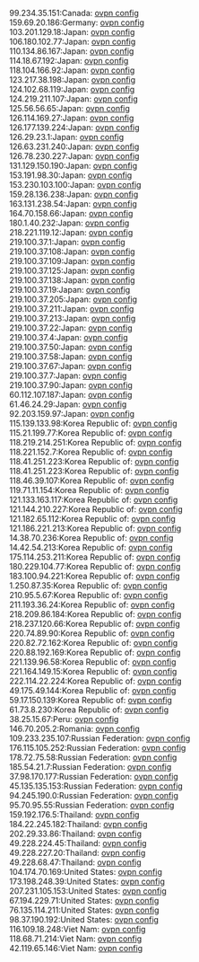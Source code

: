 99.234.35.151:Canada: [ovpn config](vpn/99_234_35_151.ovpn)  
159.69.20.186:Germany: [ovpn config](vpn/159_69_20_186.ovpn)  
103.201.129.18:Japan: [ovpn config](vpn/103_201_129_18.ovpn)  
106.180.102.77:Japan: [ovpn config](vpn/106_180_102_77.ovpn)  
110.134.86.167:Japan: [ovpn config](vpn/110_134_86_167.ovpn)  
114.18.67.192:Japan: [ovpn config](vpn/114_18_67_192.ovpn)  
118.104.166.92:Japan: [ovpn config](vpn/118_104_166_92.ovpn)  
123.217.38.198:Japan: [ovpn config](vpn/123_217_38_198.ovpn)  
124.102.68.119:Japan: [ovpn config](vpn/124_102_68_119.ovpn)  
124.219.211.107:Japan: [ovpn config](vpn/124_219_211_107.ovpn)  
125.56.56.65:Japan: [ovpn config](vpn/125_56_56_65.ovpn)  
126.114.169.27:Japan: [ovpn config](vpn/126_114_169_27.ovpn)  
126.177.139.224:Japan: [ovpn config](vpn/126_177_139_224.ovpn)  
126.29.23.1:Japan: [ovpn config](vpn/126_29_23_1.ovpn)  
126.63.231.240:Japan: [ovpn config](vpn/126_63_231_240.ovpn)  
126.78.230.227:Japan: [ovpn config](vpn/126_78_230_227.ovpn)  
131.129.150.190:Japan: [ovpn config](vpn/131_129_150_190.ovpn)  
153.191.98.30:Japan: [ovpn config](vpn/153_191_98_30.ovpn)  
153.230.103.100:Japan: [ovpn config](vpn/153_230_103_100.ovpn)  
159.28.136.238:Japan: [ovpn config](vpn/159_28_136_238.ovpn)  
163.131.238.54:Japan: [ovpn config](vpn/163_131_238_54.ovpn)  
164.70.158.66:Japan: [ovpn config](vpn/164_70_158_66.ovpn)  
180.1.40.232:Japan: [ovpn config](vpn/180_1_40_232.ovpn)  
218.221.119.12:Japan: [ovpn config](vpn/218_221_119_12.ovpn)  
219.100.37.1:Japan: [ovpn config](vpn/219_100_37_1.ovpn)  
219.100.37.108:Japan: [ovpn config](vpn/219_100_37_108.ovpn)  
219.100.37.109:Japan: [ovpn config](vpn/219_100_37_109.ovpn)  
219.100.37.125:Japan: [ovpn config](vpn/219_100_37_125.ovpn)  
219.100.37.138:Japan: [ovpn config](vpn/219_100_37_138.ovpn)  
219.100.37.19:Japan: [ovpn config](vpn/219_100_37_19.ovpn)  
219.100.37.205:Japan: [ovpn config](vpn/219_100_37_205.ovpn)  
219.100.37.211:Japan: [ovpn config](vpn/219_100_37_211.ovpn)  
219.100.37.213:Japan: [ovpn config](vpn/219_100_37_213.ovpn)  
219.100.37.22:Japan: [ovpn config](vpn/219_100_37_22.ovpn)  
219.100.37.4:Japan: [ovpn config](vpn/219_100_37_4.ovpn)  
219.100.37.50:Japan: [ovpn config](vpn/219_100_37_50.ovpn)  
219.100.37.58:Japan: [ovpn config](vpn/219_100_37_58.ovpn)  
219.100.37.67:Japan: [ovpn config](vpn/219_100_37_67.ovpn)  
219.100.37.7:Japan: [ovpn config](vpn/219_100_37_7.ovpn)  
219.100.37.90:Japan: [ovpn config](vpn/219_100_37_90.ovpn)  
60.112.107.187:Japan: [ovpn config](vpn/60_112_107_187.ovpn)  
61.46.24.29:Japan: [ovpn config](vpn/61_46_24_29.ovpn)  
92.203.159.97:Japan: [ovpn config](vpn/92_203_159_97.ovpn)  
115.139.133.98:Korea Republic of: [ovpn config](vpn/115_139_133_98.ovpn)  
115.21.199.77:Korea Republic of: [ovpn config](vpn/115_21_199_77.ovpn)  
118.219.214.251:Korea Republic of: [ovpn config](vpn/118_219_214_251.ovpn)  
118.221.152.7:Korea Republic of: [ovpn config](vpn/118_221_152_7.ovpn)  
118.41.251.223:Korea Republic of: [ovpn config](vpn/118_41_251_223.ovpn)  
118.41.251.223:Korea Republic of: [ovpn config](vpn/118_41_251_223.ovpn)  
118.46.39.107:Korea Republic of: [ovpn config](vpn/118_46_39_107.ovpn)  
119.71.11.154:Korea Republic of: [ovpn config](vpn/119_71_11_154.ovpn)  
121.133.163.117:Korea Republic of: [ovpn config](vpn/121_133_163_117.ovpn)  
121.144.210.227:Korea Republic of: [ovpn config](vpn/121_144_210_227.ovpn)  
121.182.65.112:Korea Republic of: [ovpn config](vpn/121_182_65_112.ovpn)  
121.186.221.213:Korea Republic of: [ovpn config](vpn/121_186_221_213.ovpn)  
14.38.70.236:Korea Republic of: [ovpn config](vpn/14_38_70_236.ovpn)  
14.42.54.213:Korea Republic of: [ovpn config](vpn/14_42_54_213.ovpn)  
175.114.253.211:Korea Republic of: [ovpn config](vpn/175_114_253_211.ovpn)  
180.229.104.77:Korea Republic of: [ovpn config](vpn/180_229_104_77.ovpn)  
183.100.94.221:Korea Republic of: [ovpn config](vpn/183_100_94_221.ovpn)  
1.250.87.35:Korea Republic of: [ovpn config](vpn/1_250_87_35.ovpn)  
210.95.5.67:Korea Republic of: [ovpn config](vpn/210_95_5_67.ovpn)  
211.193.36.24:Korea Republic of: [ovpn config](vpn/211_193_36_24.ovpn)  
218.209.86.184:Korea Republic of: [ovpn config](vpn/218_209_86_184.ovpn)  
218.237.120.66:Korea Republic of: [ovpn config](vpn/218_237_120_66.ovpn)  
220.74.89.90:Korea Republic of: [ovpn config](vpn/220_74_89_90.ovpn)  
220.82.72.162:Korea Republic of: [ovpn config](vpn/220_82_72_162.ovpn)  
220.88.192.169:Korea Republic of: [ovpn config](vpn/220_88_192_169.ovpn)  
221.139.96.58:Korea Republic of: [ovpn config](vpn/221_139_96_58.ovpn)  
221.164.149.15:Korea Republic of: [ovpn config](vpn/221_164_149_15.ovpn)  
222.114.22.224:Korea Republic of: [ovpn config](vpn/222_114_22_224.ovpn)  
49.175.49.144:Korea Republic of: [ovpn config](vpn/49_175_49_144.ovpn)  
59.17.150.139:Korea Republic of: [ovpn config](vpn/59_17_150_139.ovpn)  
61.73.8.230:Korea Republic of: [ovpn config](vpn/61_73_8_230.ovpn)  
38.25.15.67:Peru: [ovpn config](vpn/38_25_15_67.ovpn)  
146.70.205.2:Romania: [ovpn config](vpn/146_70_205_2.ovpn)  
109.233.235.107:Russian Federation: [ovpn config](vpn/109_233_235_107.ovpn)  
176.115.105.252:Russian Federation: [ovpn config](vpn/176_115_105_252.ovpn)  
178.72.75.58:Russian Federation: [ovpn config](vpn/178_72_75_58.ovpn)  
185.54.21.7:Russian Federation: [ovpn config](vpn/185_54_21_7.ovpn)  
37.98.170.177:Russian Federation: [ovpn config](vpn/37_98_170_177.ovpn)  
45.135.135.153:Russian Federation: [ovpn config](vpn/45_135_135_153.ovpn)  
94.245.190.0:Russian Federation: [ovpn config](vpn/94_245_190_0.ovpn)  
95.70.95.55:Russian Federation: [ovpn config](vpn/95_70_95_55.ovpn)  
159.192.176.5:Thailand: [ovpn config](vpn/159_192_176_5.ovpn)  
184.22.245.182:Thailand: [ovpn config](vpn/184_22_245_182.ovpn)  
202.29.33.86:Thailand: [ovpn config](vpn/202_29_33_86.ovpn)  
49.228.224.45:Thailand: [ovpn config](vpn/49_228_224_45.ovpn)  
49.228.227.20:Thailand: [ovpn config](vpn/49_228_227_20.ovpn)  
49.228.68.47:Thailand: [ovpn config](vpn/49_228_68_47.ovpn)  
104.174.70.169:United States: [ovpn config](vpn/104_174_70_169.ovpn)  
173.198.248.39:United States: [ovpn config](vpn/173_198_248_39.ovpn)  
207.231.105.153:United States: [ovpn config](vpn/207_231_105_153.ovpn)  
67.194.229.71:United States: [ovpn config](vpn/67_194_229_71.ovpn)  
76.135.114.211:United States: [ovpn config](vpn/76_135_114_211.ovpn)  
98.37.190.192:United States: [ovpn config](vpn/98_37_190_192.ovpn)  
116.109.18.248:Viet Nam: [ovpn config](vpn/116_109_18_248.ovpn)  
118.68.71.214:Viet Nam: [ovpn config](vpn/118_68_71_214.ovpn)  
42.119.65.146:Viet Nam: [ovpn config](vpn/42_119_65_146.ovpn)  
